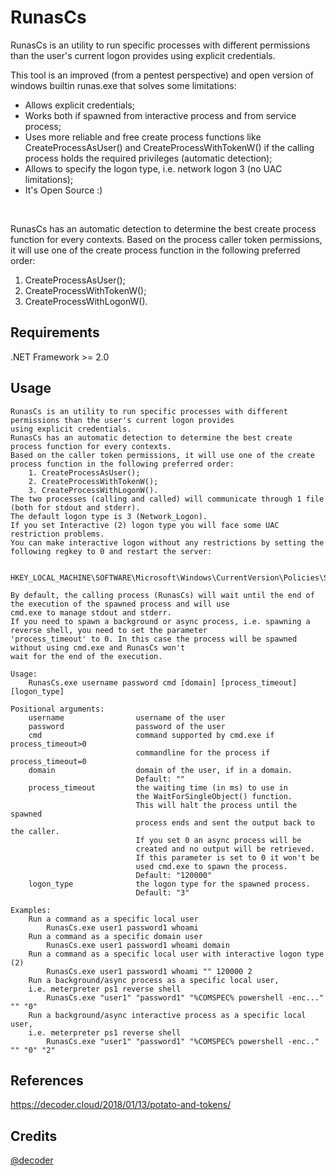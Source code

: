 # RunasCs
<p>RunasCs is an utility to run specific processes with different permissions than the user's current logon provides using explicit credentials.</p>
<p>This tool is an improved (from a pentest perspective) and open version of windows builtin runas.exe that solves some limitations:</p>
<ul>
  <li> Allows explicit credentials;</li>
  <li>Works both if spawned from interactive process and from service process;</li>
  <li>Uses more reliable and free create process functions like CreateProcessAsUser() and CreateProcessWithTokenW() if the calling process holds the required privileges (automatic detection);</li>
  <li>Allows to specify the logon type, i.e. network logon 3 (no UAC limitations);</li>
  <li>It's Open Source :)</li>
</ul>
<br>
<p>RunasCs has an automatic detection to determine the best create process function for every contexts.
Based on the process caller token permissions, it will use one of the create process function in the following preferred order:
    <ol>
      <li> CreateProcessAsUser();</li>
      <li> CreateProcessWithTokenW();</li>
      <li> CreateProcessWithLogonW().</li>
    </ol>
</p>

## Requirements
<p>.NET Framework >= 2.0</p>

## Usage
```
RunasCs is an utility to run specific processes with different permissions than the user's current logon provides
using explicit credentials.
RunasCs has an automatic detection to determine the best create process function for every contexts.
Based on the caller token permissions, it will use one of the create process function in the following preferred order:
    1. CreateProcessAsUser();
    2. CreateProcessWithTokenW();
    3. CreateProcessWithLogonW().
The two processes (calling and called) will communicate through 1 file (both for stdout and stderr).
The default logon type is 3 (Network_Logon).
If you set Interactive (2) logon type you will face some UAC restriction problems.
You can make interactive logon without any restrictions by setting the following regkey to 0 and restart the server:

    HKEY_LOCAL_MACHINE\SOFTWARE\Microsoft\Windows\CurrentVersion\Policies\System\EnableLUA

By default, the calling process (RunasCs) will wait until the end of the execution of the spawned process and will use
cmd.exe to manage stdout and stderr.
If you need to spawn a background or async process, i.e. spawning a reverse shell, you need to set the parameter
'process_timeout' to 0. In this case the process will be spawned without using cmd.exe and RunasCs won't
wait for the end of the execution.

Usage:
    RunasCs.exe username password cmd [domain] [process_timeout] [logon_type]

Positional arguments:
    username                username of the user
    password                password of the user
    cmd                     command supported by cmd.exe if process_timeout>0
                            commandline for the process if process_timeout=0
    domain                  domain of the user, if in a domain.
                            Default: ""
    process_timeout         the waiting time (in ms) to use in
                            the WaitForSingleObject() function.
                            This will halt the process until the spawned
                            process ends and sent the output back to the caller.
                            If you set 0 an async process will be
                            created and no output will be retrieved.
                            If this parameter is set to 0 it won't be
                            used cmd.exe to spawn the process.
                            Default: "120000"
    logon_type              the logon type for the spawned process.
                            Default: "3"

Examples:
    Run a command as a specific local user
        RunasCs.exe user1 password1 whoami
    Run a command as a specific domain user
        RunasCs.exe user1 password1 whoami domain
    Run a command as a specific local user with interactive logon type (2)
        RunasCs.exe user1 password1 whoami "" 120000 2
    Run a background/async process as a specific local user,
    i.e. meterpreter ps1 reverse shell
        RunasCs.exe "user1" "password1" "%COMSPEC% powershell -enc..." "" "0"
    Run a background/async interactive process as a specific local user,
    i.e. meterpreter ps1 reverse shell
        RunasCs.exe "user1" "password1" "%COMSPEC% powershell -enc.." "" "0" "2"
```

## References
https://decoder.cloud/2018/01/13/potato-and-tokens/

## Credits
<a href="https://github.com/decoder-it">@decoder</a>
